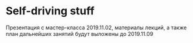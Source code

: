 # Self-driving stuff

Презентация с мастер-класса 2019.11.02, материалы лекций, а также план дальнейших занятий будут выложены до 2019.11.09

<!--[Speed game](./projects/speed/)-->
